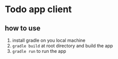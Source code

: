 # Todo app client

## how to use

1. install gradle on you local machine
2. `gradle build` at root directory and build the app
3. `gradle run` to run the app

